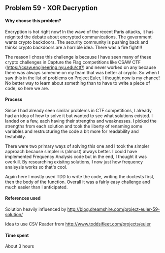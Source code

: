 ## Problem 59 - XOR Decryption

#### Why choose this problem?

Encryption is hot right now! In the wave of the recent Paris attacks, it has reignited the debate
about encrypted communications. The government wants crypto backdoors. The security community
is pushing back and thinks crypto backdoors are a horrible idea. There was a fire fight!!!

The reason I chose this challenge is because I have seen many of these crypto challenges in Capture
the Flag competitions like CSAW CTF (https://csaw.engineering.nyu.edu/ctf/) and never worked on
any because there was always someone on my team that was better at crypto. So when I saw this in
the list of problems on Project Euler, I thought now is my chance! No better way
to learn about something than to have to write a piece of code, so here we are.

#### Process

Since I had already seen similar problems in CTF competitions, I already had an idea of how to
solve it but wanted to see what solutions existed. I landed on a few, each having their strengths
and weaknesses. I picked the strengths from each solution and took the liberty of renaming some
variables and restructuring the code a bit more for readability and testability.

There were two primary ways of solving this one and I took the simpler approach because simpler is
(almost) always better. I could have implemented Frequency Analysis code but in the end, I thought
it was overkill. By researching exisitng solutions, I now just how frequency analsysis works so
that's cool.

Again here I mostly used TDD to write the code, writing the doctests first, then the body of the
function. Overall it was a fairly easy challenge and much easier than I anticipated.

#### References used

Solution heavily influenced by http://blog.dreamshire.com/project-euler-59-solution/

Idea to use CSV Reader from http://www.toddsifleet.com/projects/euler

#### Time spent

About 3 hours